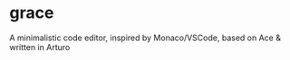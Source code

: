 # grace

A minimalistic code editor, inspired by Monaco/VSCode, based on Ace &amp; written in Arturo
